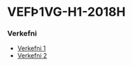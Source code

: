 # VEFÞ1VG-H1-2018H

### Verkefni

* [Verkefni 1](Verkefni-1/index.html)
* [Verkefni 2](Verkefni-2/index.html)